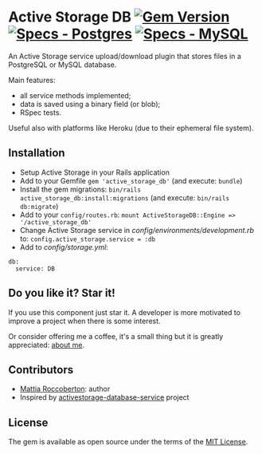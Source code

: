 # Active Storage DB [![Gem Version](https://badge.fury.io/rb/active_storage_db.svg)](https://badge.fury.io/rb/active_storage_db) [![Specs - Postgres](https://github.com/blocknotes/active_storage_db/actions/workflows/postgres.yml/badge.svg)](https://github.com/blocknotes/active_storage_db/actions/workflows/postgres.yml) [![Specs - MySQL](https://github.com/blocknotes/active_storage_db/actions/workflows/mysql.yml/badge.svg)](https://github.com/blocknotes/active_storage_db/actions/workflows/mysql.yml)
An Active Storage service upload/download plugin that stores files in a PostgreSQL or MySQL database.

Main features:
- all service methods implemented;
- data is saved using a binary field (or blob);
- RSpec tests.

Useful also with platforms like Heroku (due to their ephemeral file system).

## Installation
- Setup Active Storage in your Rails application
- Add to your Gemfile `gem 'active_storage_db'` (and execute: `bundle`)
- Install the gem migrations: `bin/rails active_storage_db:install:migrations` (and execute: `bin/rails db:migrate`)
- Add to your `config/routes.rb`: `mount ActiveStorageDB::Engine => '/active_storage_db'`
- Change Active Storage service in *config/environments/development.rb* to: `config.active_storage.service = :db`
- Add to *config/storage.yml*:
```
db:
  service: DB
```

## Do you like it? Star it!
If you use this component just star it. A developer is more motivated to improve a project when there is some interest.

Or consider offering me a coffee, it's a small thing but it is greatly appreciated: [about me](https://www.blocknot.es/about-me).

## Contributors
- [Mattia Roccoberton](https://blocknot.es/): author
- Inspired by [activestorage-database-service](https://github.com/TitovDigital/activestorage-database-service) project

## License
The gem is available as open source under the terms of the [MIT License](https://opensource.org/licenses/MIT).
